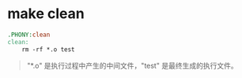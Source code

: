 # make clean

```makefile
.PHONY:clean
clean:
    rm -rf *.o test
```

> "*.o" 是执行过程中产生的中间文件，"test" 是最终生成的执行文件。



